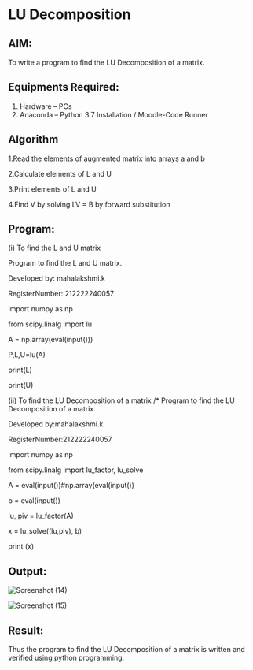 # LU Decomposition 

## AIM:
To write a program to find the LU Decomposition of a matrix.

## Equipments Required:
1. Hardware – PCs
2. Anaconda – Python 3.7 Installation / Moodle-Code Runner

## Algorithm

1.Read the elements of augmented matrix into arrays a and b 
 
2.Calculate elements of L and U

3.Print elements of L and U

4.Find V by solving LV = B by forward substitution 

## Program:

(i) To find the L and U matrix

Program to find the L and U matrix.

Developed by: mahalakshmi.k

RegisterNumber: 212222240057

import numpy as np

from scipy.linalg import lu

A = np.array(eval(input()))

P,L,U=lu(A)

print(L)

print(U)


(ii) To find the LU Decomposition of a matrix
/*
Program to find the LU Decomposition of a matrix.

Developed by:mahalakshmi.k 

RegisterNumber:212222240057

import numpy as np

from scipy.linalg import lu_factor, lu_solve

A = eval(input())#np.array(eval(input())

b = eval(input())

lu, piv = lu_factor(A)

x = lu_solve((lu,piv), b)

print (x)


## Output:
![Screenshot (14)](https://github.com/maha712/LU-Decomposition/assets/121156360/101f3ac9-42c0-430b-859f-1d39b26199d7)

![Screenshot (15)](https://github.com/maha712/LU-Decomposition/assets/121156360/da21a2ea-7f30-4ed0-a59c-75935e90b76d)


## Result:
Thus the program to find the LU Decomposition of a matrix is written and verified using python programming.

